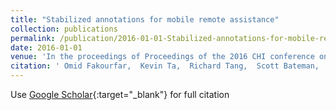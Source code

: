 ```yaml
---
title: "Stabilized annotations for mobile remote assistance"
collection: publications
permalink: /publication/2016-01-01-Stabilized-annotations-for-mobile-remote-assistance
date: 2016-01-01
venue: 'In the proceedings of Proceedings of the 2016 CHI conference on human factors in computing systems'
citation: ' Omid Fakourfar,  Kevin Ta,  Richard Tang,  Scott Bateman,  Anthony Tang, &quot;Stabilized annotations for mobile remote assistance.&quot; In the proceedings of Proceedings of the 2016 CHI conference on human factors in computing systems, 2016.'
---
```

Use [Google Scholar](https://scholar.google.com/scholar?q=Stabilized+annotations+for+mobile+remote+assistance){:target="_blank"} for full citation